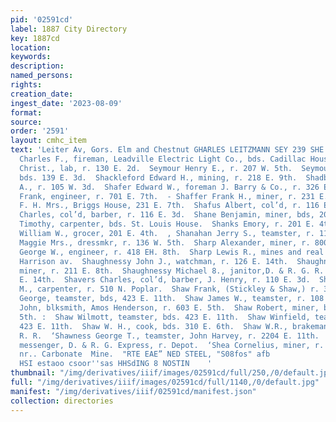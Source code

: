 ```yaml
---
pid: '02591cd'
label: 1887 City Directory
key: 1887cd
location: 
keywords: 
description: 
named_persons: 
rights: 
creation_date: 
ingest_date: '2023-08-09'
format: 
source: 
order: '2591'
layout: cmhc_item
text: 'Leiter Av, Gors. Elm and Chestnut GHARLES LEITZMANN SEY 239 SHE  '' Seymour
  Charles F., fireman, Leadville Electric Light Co., bds. Cadillac House.  Seymour
  Christ., lab, r. 130 E. 2d.  Seymour Henry E., r. 207 W. 5th.  Seymour Thomas, miner,
  bds. 139 E. 3d.  Shackleford Edward H., mining, r. 218 E. 9th.  Shadbolt -Willis
  A., r. 105 W. 3d.  Shafer Edward W., foreman J. Barry & Co., r. 326 E. 6th.  _Shafer
  Frank, engineer, r. 701 E. 7th.  - Shaffer Frank H., miner, r. 231 E. 7th.  Shaffer
  F. H. Mrs., Briggs House, 231 E. 7th.  Shafus Albert, col’d, r. 116 E. 3d.  Shafus
  Charles, col’d, barber, r. 116 E. 3d.  Shane Benjamin, miner, bds, 202 E. 3d.  Shane
  Timothy, carpenter, bds. St. Louis House.  Shanks Emory, r. 201 E. 4th.  Shanks
  William W., grocer, 201 E. 4th.  , Shanahan Jerry S., teamster, r. 113 E. 11th.  Shannon
  Maggie Mrs., dressmkr, r. 136 W. 5th.  Sharp Alexander, miner, r. 800 E. 9th.  .Sharp
  George W., engineer, r. 418 EH. 8th.  Sharp Lewis R., mines and real estate, 8164
  Harrison av.  Shaughnessy John J., watchman, r. 126 E. 14th.  Shaughnessy Martin,
  miner, r. 211 E. 8th.  Shaughnessy Michael 8., janitor,D. & R. G. R. R., r. 126
  E. 14th.  Shavers Charles, col’d, barber, J. Henry, r. 110 E. 3d.  Shaw Charles
  M., carpenter, r. 510 N. Poplar.  Shaw Frank, (Stickley & Shaw,) r. 306 E. 9th.  Shaw
  George, teamster, bds, 423 E. 11th.  Shaw James W., teamster, r. 108 E. 10th.  Shaw
  John, blksmith, Amos Henderson, r. 603 E. 5th.  Shaw Robert, miner, bds. 224 E.
  5th. :  Shaw Wilmott, teamster, bds. 423 E. 11th.  Shaw Winfield, teamster,.bds.
  423 E. 11th.  Shaw W. H., cook, bds. 310 E. 6th.  Shaw W.R., brakeman, D. & R. G.
  R. R.  ‘Shawness George T., teamster, John Harvey, r. 2204 E. 11th.  Shea B. J.,
  messenger, D. & R. G. Express, r. Depot.  ‘Shea Cornelius, miner, r. Carbonate Hill,
  nr.. Carbonate  Mine.  "RTE EAE” NED STEEL, "S08fos" afb                                                                                      SHIGVIZOIA
  HSI estaoo csoor''sas HHSdING 8 NOSTIN    '
thumbnail: "/img/derivatives/iiif/images/02591cd/full/250,/0/default.jpg"
full: "/img/derivatives/iiif/images/02591cd/full/1140,/0/default.jpg"
manifest: "/img/derivatives/iiif/02591cd/manifest.json"
collection: directories
---
```

